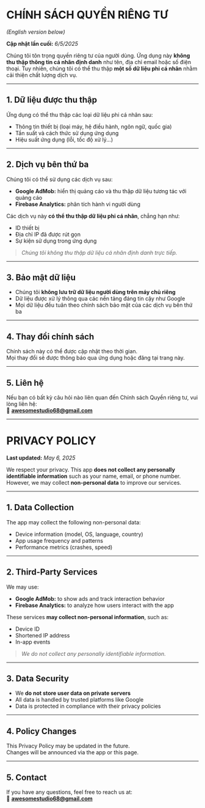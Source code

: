 
# CHÍNH SÁCH QUYỀN RIÊNG TƯ  
*(English version below)*  

**Cập nhật lần cuối:** *6/5/2025*  

Chúng tôi tôn trọng quyền riêng tư của người dùng. Ứng dụng này **không thu thập thông tin cá nhân định danh** như tên, địa chỉ email hoặc số điện thoại. Tuy nhiên, chúng tôi có thể thu thập **một số dữ liệu phi cá nhân** nhằm cải thiện chất lượng dịch vụ.

---

## 1. Dữ liệu được thu thập  

Ứng dụng có thể thu thập các loại dữ liệu phi cá nhân sau:

- Thông tin thiết bị (loại máy, hệ điều hành, ngôn ngữ, quốc gia)  
- Tần suất và cách thức sử dụng ứng dụng  
- Hiệu suất ứng dụng (lỗi, tốc độ xử lý...)

---

## 2. Dịch vụ bên thứ ba  

Chúng tôi có thể sử dụng các dịch vụ sau:

- **Google AdMob:** hiển thị quảng cáo và thu thập dữ liệu tương tác với quảng cáo  
- **Firebase Analytics:** phân tích hành vi người dùng  

Các dịch vụ này **có thể thu thập dữ liệu phi cá nhân**, chẳng hạn như:

- ID thiết bị  
- Địa chỉ IP đã được rút gọn  
- Sự kiện sử dụng trong ứng dụng  

> *Chúng tôi không thu thập dữ liệu cá nhân định danh trực tiếp.*

---

## 3. Bảo mật dữ liệu  

- Chúng tôi **không lưu trữ dữ liệu người dùng trên máy chủ riêng**  
- Dữ liệu được xử lý thông qua các nền tảng đáng tin cậy như Google  
- Mọi dữ liệu đều tuân theo chính sách bảo mật của các dịch vụ bên thứ ba  

---

## 4. Thay đổi chính sách  

Chính sách này có thể được cập nhật theo thời gian.  
Mọi thay đổi sẽ được thông báo qua ứng dụng hoặc đăng tại trang này.

---

## 5. Liên hệ  

Nếu bạn có bất kỳ câu hỏi nào liên quan đến Chính sách Quyền riêng tư, vui lòng liên hệ:  
📧 **awesomestudio68@gmail.com**

---

# PRIVACY POLICY  

**Last updated:** *May 6, 2025*  

We respect your privacy. This app **does not collect any personally identifiable information** such as your name, email, or phone number. However, we may collect **non-personal data** to improve our services.

---

## 1. Data Collection  

The app may collect the following non-personal data:

- Device information (model, OS, language, country)  
- App usage frequency and patterns  
- Performance metrics (crashes, speed)

---

## 2. Third-Party Services  

We may use:

- **Google AdMob:** to show ads and track interaction behavior  
- **Firebase Analytics:** to analyze how users interact with the app  

These services **may collect non-personal information**, such as:

- Device ID  
- Shortened IP address  
- In-app events  

> *We do not collect any personally identifiable information.*

---

## 3. Data Security  

- We **do not store user data on private servers**  
- All data is handled by trusted platforms like Google  
- Data is protected in compliance with their privacy policies  

---

## 4. Policy Changes  

This Privacy Policy may be updated in the future.  
Changes will be announced via the app or this page.

---

## 5. Contact  

If you have any questions, feel free to reach us at:  
📧 **awesomestudio68@gmail.com**
